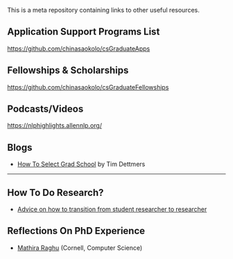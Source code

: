 This is a meta repository containing links to other useful resources.

## Application Support Programs List
https://github.com/chinasaokolo/csGraduateApps

## Fellowships & Scholarships
https://github.com/chinasaokolo/csGraduateFellowships

## Podcasts/Videos
https://nlphighlights.allennlp.org/

## Blogs
- [How To Select Grad School](https://timdettmers.com/2022/03/13/how-to-choose-your-grad-school/#Advisor_Values_Strengths_and_Weaknesses) by Tim Dettmers


---

## How To Do Research?
- [Advice on how to transition from student researcher to researcher](https://medium.com/@paul.niehaus/doing-research-18cb310529e0)

## Reflections On PhD Experience
- [Mathira Raghu](https://maithraraghu.com/blog/2020/Reflections_on_my_Machine_Learning_PhD_Journey/) (Cornell, Computer Science)
